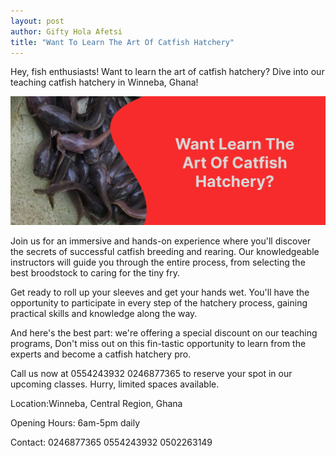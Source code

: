 ```yaml
---
layout: post
author: Gifty Hola Afetsi
title: "Want To Learn The Art Of Catfish Hatchery"
---
```


Hey, fish enthusiasts! Want to learn the art of catfish hatchery? Dive into our teaching catfish hatchery in Winneba, Ghana!


<img class="my-2 img-fluid" src="/assets/img/learnimg.jpg"/>


Join us for an immersive and hands-on experience where you'll discover the secrets of successful catfish breeding and rearing. Our knowledgeable instructors will guide you through the entire process, from selecting the best broodstock to caring for the tiny fry.


Get ready to roll up your sleeves and get your hands wet. You'll have the opportunity to participate in every step of the hatchery process, gaining practical skills and knowledge along the way.


And here's the best part: we're offering a special discount on our teaching programs, Don't miss out on this fin-tastic opportunity to learn from the experts and become a catfish hatchery pro.


Call us now at <span>0554243932</span> 0246877365  to reserve your spot in our upcoming classes. Hurry, limited spaces available.


<span> Location:Winneba, Central Region, Ghana </span>

<span> Opening Hours: 6am-5pm daily </span>

<span> Contact: 0246877365 0554243932 0502263149 </span>